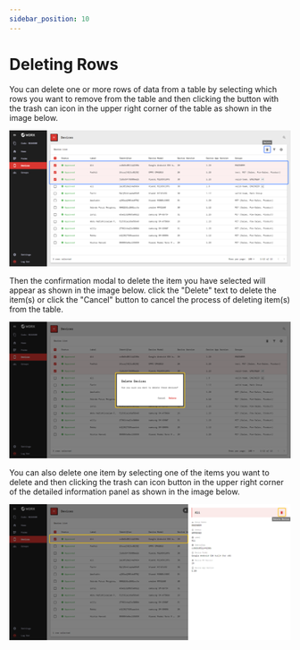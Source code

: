 ```yaml
---
sidebar_position: 10
---
```


# Deleting Rows

You can delete one or more rows of data from a table by selecting which rows you want to remove from the table and then clicking the button with the trash can icon in the upper right corner of the table as shown in the image below.

![](/img/screenshots/website-application-usage/table-component/deleting-rows/deleting-rows-1.png)

Then the confirmation modal to delete the item you have selected will appear as shown in the image below. click the "Delete" text to delete the item(s) or click the "Cancel" button to cancel the process of deleting item(s) from the table.

![](/img/screenshots/website-application-usage/table-component/deleting-rows/deleting-rows-2.png)

You can also delete one item by selecting one of the items you want to delete and then clicking the trash can icon button in the upper right corner of the detailed information panel as shown in the image below.

![](/img/screenshots/website-application-usage/table-component/deleting-rows/deleting-rows-3.png)